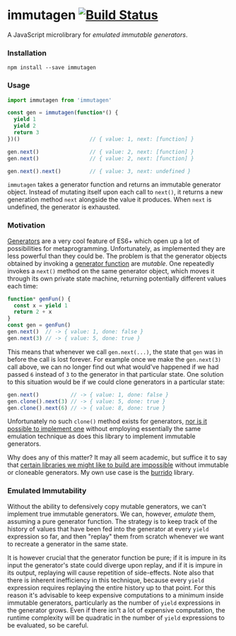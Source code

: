 # immutagen [![Build Status](https://travis-ci.org/pelotom/immutagen.svg?branch=master)](https://travis-ci.org/pelotom/immutagen)

A JavaScript microlibrary for *emulated immutable generators*.

### Installation

```
npm install --save immutagen
```

### Usage

```javascript
import immutagen from 'immutagen'

const gen = immutagen(function*() {
  yield 1
  yield 2
  return 3
})()                      // { value: 1, next: [function] }

gen.next()                // { value: 2, next: [function] }
gen.next()                // { value: 2, next: [function] }

gen.next().next()         // { value: 3, next: undefined }
```

`immutagen` takes a generator function and returns an immutable generator object. Instead of mutating itself upon each call to `next()`, it returns a new generation method `next` alongside the value it produces. When `next` is undefined, the generator is exhausted.

### Motivation

[Generators](https://developer.mozilla.org/en-US/docs/Web/JavaScript/Reference/Global_Objects/Generator) are a very cool feature of ES6+ which open up a lot of possibilities for metaprogramming. Unfortunately, as implemented they are less powerful than they could be. The problem is that the generator objects obtained by invoking a [generator function](https://developer.mozilla.org/en-US/docs/Web/JavaScript/Reference/Statements/function*) are *mutable*. One repeatedly invokes a `next()` method on the same generator object, which moves it through its own private state machine, returning potentially different values each time:

```javascript
function* genFun() {
  const x = yield 1
  return 2 + x
}
const gen = genFun()
gen.next()  // -> { value: 1, done: false }
gen.next(3) // -> { value: 5, done: true }
```

This means that whenever we call `gen.next(...)`, the state that `gen` was in before the call is lost forever. For example once we make the `gen.next(3)` call above, we can no longer find out what would've happened if we had passed `6` instead of `3` to the generator in that particular state. One solution to this situation would be if we could clone generators in a particular state:

```javascript
gen.next()          // -> { value: 1, done: false }
gen.clone().next(3) // -> { value: 5, done: true }
gen.clone().next(6) // -> { value: 8, done: true }
```

Unfortunately no such `clone()` method exists for generators, [nor is it possible to implement one](http://stackoverflow.com/questions/26179693/how-to-clone-es6-generator) without employing essentially the same emulation technique as does this library to implement immutable generators.

Why does any of this matter? It may all seem academic, but suffice it to say that [certain libraries we might like to build are impossible](http://sitr.us/2014/08/02/javascript-generators-and-functional-reactive-programming.html) without immutable or cloneable generators. My own use case is the [burrido](https://github.com/pelotom/burrido) library.

### Emulated Immutability

Without the ability to defensively copy mutable generators, we can't implement true immutable generators. We can, however, *emulate* them, assuming a pure generator function. The strategy is to keep track of the history of values that have been fed into the generator at every `yield` expression so far, and then "replay" them from scratch whenever we want to recreate a generator in the same state.

It is however crucial that the generator function be pure; if it is impure in its input the generator's state could diverge upon replay, and if it is impure in its output, replaying will cause repetition of side-effects. Note also that there is inherent inefficiency in this technique, because every `yield` expression requires replaying the entire history up to that point. For this reason it's advisable to keep expensive computations to a minimum inside immutable generators, particularly as the number of `yield` expressions in the generator grows. Even if there isn't a lot of expensive computation, the runtime complexity will be quadratic in the number of `yield` expressions to be evaluated, so be careful.
